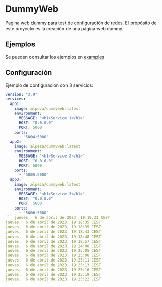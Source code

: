 # DummyWeb

Pagina web dummy para test de configuración de redes. El propósito de este proyecto es la creación de una página web dummy.

## Ejemplos

Se pueden consultar los ejemplos en [examples](examples)

## Configuración

Ejemplo  de configuración con 3 servicios:

```yaml
version: "3.9"
services:
  app1:
    image: alpeza/dummyweb:latest
    environment:
      MESSAGE: "<h1>Service 1</h1>"
      HOST: "0.0.0.0"
      PORT: 5000
    ports:
      - "5004:5000"
  app2:
    image: alpeza/dummyweb:latest
    environment:
      MESSAGE: "<h1>Service 2</h1>"
      HOST: "0.0.0.0"
      PORT: 5000
    ports:
      - "5005:5000"
  app3:
    image: alpeza/dummyweb:latest
    environment:
      MESSAGE: "<h1>Service 3</h1>"
      HOST: "0.0.0.0"
      PORT: 5000
    ports:
      - "5006:5000"
``` jueves,  6 de abril de 2023, 19:18:31 CEST
jueves,  6 de abril de 2023, 19:18:35 CEST
jueves,  6 de abril de 2023, 19:18:39 CEST
jueves,  6 de abril de 2023, 19:18:43 CEST
jueves,  6 de abril de 2023, 19:18:48 CEST
jueves,  6 de abril de 2023, 19:18:57 CEST
jueves,  6 de abril de 2023, 19:24:08 CEST
jueves,  6 de abril de 2023, 19:25:05 CEST
jueves,  6 de abril de 2023, 19:25:08 CEST
jueves,  6 de abril de 2023, 19:25:11 CEST
jueves,  6 de abril de 2023, 19:25:13 CEST
jueves,  6 de abril de 2023, 19:25:16 CEST
jueves,  6 de abril de 2023, 19:25:19 CEST
jueves,  6 de abril de 2023, 19:25:22 CEST
